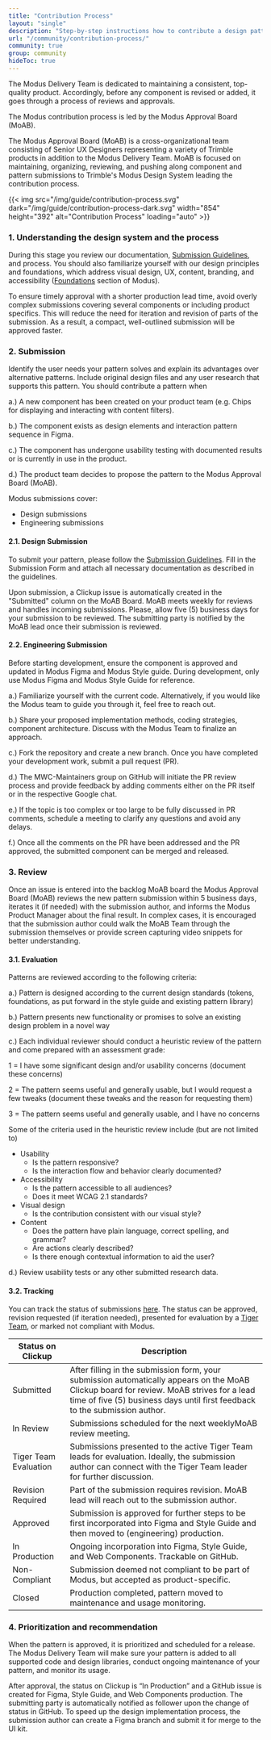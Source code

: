 ```yaml
---
title: "Contribution Process"
layout: "single"
description: "Step-by-step instructions how to contribute a design pattern to Modus."
url: "/community/contribution-process/"
community: true
group: community
hideToc: true
---
```


The Modus Delivery Team is dedicated to maintaining a consistent, top-quality product. Accordingly, before any component is revised or added, it goes through a process of reviews and approvals.

The Modus contribution process is led by the Modus Approval Board (MoAB).

The Modus Approval Board (MoAB) is a cross-organizational team consisting of Senior UX Designers representing a variety of Trimble products in addition to the Modus Delivery Team. MoAB is focused on maintaining, organizing, reviewing, and pushing along component and pattern submissions to Trimble's Modus Design System leading the contribution process.

{{< img src="/img/guide/contribution-process.svg" dark="/img/guide/contribution-process-dark.svg" width="854" height="392" alt="Contribution Process" loading="auto" >}}

### 1. Understanding the design system and the process

During this stage you review our documentation, [Submission Guidelines](/community/submission-guidelines/), and process. You should also familiarize yourself with our design principles and foundations, which address visual design, UX, content, branding, and accessibility ([Foundations](/foundations/) section of Modus).

To ensure timely approval with a shorter production lead time, avoid overly complex submissions covering several components or including product specifics. This will reduce the need for iteration and revision of parts of the submission. As a result, a compact, well-outlined submission will be approved faster.

### 2. Submission

Identify the user needs your pattern solves and explain its advantages over alternative patterns. Include original design files and any user research that supports this pattern. You should contribute a pattern when

a.) A new component has been created on your product team (e.g. Chips for displaying and interacting with content filters).

b.) The component exists as design elements and interaction pattern sequence in Figma.

c.) The component has undergone usability testing with documented results or is currently in use in the product.

d.) The product team decides to propose the pattern to the Modus Approval Board (MoAB).

Modus submissions cover:

- Design submissions
- Engineering submissions

#### 2.1. Design Submission

To submit your pattern, please follow the [Submission Guidelines](/community/submission-guidelines/). Fill in the Submission Form and attach all necessary documentation as described in the guidelines.

Upon submission, a Clickup issue is automatically created in the "Submitted" column on the MoAB Board. MoAB meets weekly for reviews and handles incoming submissions. Please, allow five (5) business days for your submission to be reviewed. The submitting party is notified by the MoAB lead once their submission is reviewed.

#### 2.2. Engineering Submission

Before starting development, ensure the component is approved and updated in Modus Figma and Modus Style guide.
During development, only use Modus Figma and Modus Style Guide for reference.

a.) Familiarize yourself with the current code. Alternatively, if you would like the Modus team to guide you through it, feel free to reach out.

b.) Share your proposed implementation methods, coding strategies, component architecture. Discuss with the Modus Team to finalize an approach.

c.) Fork the repository and create a new branch. Once you have completed your development work, submit a pull request (PR).

d.) The MWC-Maintainers group on GitHub will initiate the PR review process and provide feedback by adding comments either on the PR itself or in the respective Google chat.

e.) If the topic is too complex or too large to be fully discussed in PR comments, schedule a meeting to clarify any questions and avoid any delays.

f.) Once all the comments on the PR have been addressed and the PR approved, the submitted component can be merged and released.

### 3. Review

Once an issue is entered into the backlog MoAB board the Modus Approval Board (MoAB) reviews the new pattern submission within 5 business days, iterates it (if needed) with the submission author, and informs the Modus Product Manager about the final result. In complex cases, it is encouraged that the submission author could walk the MoAB Team through the submission themselves or provide screen capturing video snippets for better understanding.

#### 3.1. Evaluation

Patterns are reviewed according to the following criteria:

a.) Pattern is designed according to the current design standards (tokens, foundations, as put forward in the style guide and existing pattern library)

b.) Pattern presents new functionality or promises to solve an existing design problem in a novel way

c.) Each individual reviewer should conduct a heuristic review of the pattern and come prepared with an assessment grade:

1 = I have some significant design and/or usability concerns (document these concerns)

2 = The pattern seems useful and generally usable, but I would request a few tweaks (document these tweaks and the reason for requesting them)

3 = The pattern seems useful and generally usable, and I have no concerns

Some of the criteria used in the heuristic review include (but are not limited to)

- Usability
  - Is the pattern responsive?
  - Is the interaction flow and behavior clearly documented?
- Accessibility
  - Is the pattern accessible to all audiences?
  - Does it meet WCAG 2.1 standards?
- Visual design
  - Is the contribution consistent with our visual style?
- Content
  - Does the pattern have plain language, correct spelling, and grammar?
  - Are actions clearly described?
  - Is there enough contextual information to aid the user?

d.) Review usability tests or any other submitted research data.

#### 3.2. Tracking

You can track the status of submissions [here](/community/submissions-status/). The status can be approved, revision requested (if iteration needed), presented for evaluation by a [Tiger Team](/community/tiger-teams/), or marked not compliant with Modus.

<table class="table table-bordered">
  <thead>
    <tr>
      <th>Status on Clickup</th>
      <th>Description</th>
    </tr>
  </thead>
  <tbody>
    <tr>
      <td>Submitted</td>
      <td>
        After filling in the submission form, your submission automatically appears on the MoAB Clickup board for review. MoAB strives for a lead time of five (5) business days until first feedback to the submission author.
      </td>
    </tr>
    <tr>
      <td>In Review</td>
      <td>
        Submissions scheduled for the next weeklyMoAB review meeting.
      </td>
    </tr>
    <tr>
      <td>Tiger Team Evaluation</td>
      <td>
        Submissions presented to the active Tiger Team leads for evaluation. Ideally, the submission author can connect with the Tiger Team leader for further discussion.
      </td>
    </tr>
    <tr>
      <td>Revision Required</td>
      <td>
        Part of the submission requires revision. MoAB lead will reach out to the submission author.
      </td>
    </tr>
        <tr>
      <td>Approved</td>
      <td>
        Submission is approved for further steps to be first incorporated into Figma and Style Guide and then moved to (engineering) production.
      </td>
    </tr>
    <tr>
      <td>In Production</td>
      <td>
        Ongoing incorporation into Figma, Style Guide, and Web Components. Trackable on GitHub.
      </td>
    </tr>
    <tr>
      <td>Non-Compliant</td>
      <td>
        Submission deemed not compliant to be part of Modus, but accepted as product-specific.
      </td>
    </tr>
    <tr>
      <td>Closed</td>
      <td>
        Production completed, pattern moved to maintenance and usage monitoring.
      </td>
    </tr>
  </tbody>
</table>

### 4. Prioritization and recommendation

When the pattern is approved, it is prioritized and scheduled for a release. The Modus Delivery Team will make sure your pattern is added to all supported code and design libraries, conduct ongoing maintenance of your pattern, and monitor its usage.

After approval, the status on Clickup is “In Production” and a GitHub issue is created for Figma, Style Guide, and Web Components production. The submitting party is automatically notified as follower upon the change of status in GitHub. To speed up the design implementation process, the submission author can create a Figma branch and submit it for merge to the UI kit.
